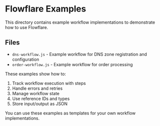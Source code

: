 # Flowflare Examples

This directory contains example workflow implementations to demonstrate how to use Flowflare.

## Files

- `dns-workflow.js` - Example workflow for DNS zone registration and configuration
- `order-workflow.js` - Example workflow for order processing

These examples show how to:

1. Track workflow execution with steps
2. Handle errors and retries
3. Manage workflow state
4. Use reference IDs and types
5. Store input/output as JSON

You can use these examples as templates for your own workflow implementations.
